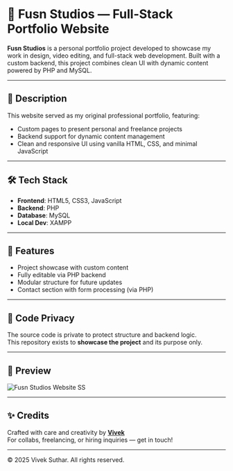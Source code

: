 # 🎨 Fusn Studios — Full-Stack Portfolio Website

**Fusn Studios** is a personal portfolio project developed to showcase my work in design, video editing, and full-stack web development. Built with a custom backend, this project combines clean UI with dynamic content powered by PHP and MySQL.

---

## 🧠 Description

This website served as my original professional portfolio, featuring:
- Custom pages to present personal and freelance projects
- Backend support for dynamic content management
- Clean and responsive UI using vanilla HTML, CSS, and minimal JavaScript

---

## 🛠️ Tech Stack

- **Frontend**: HTML5, CSS3, JavaScript
- **Backend**: PHP
- **Database**: MySQL
- **Local Dev**: XAMPP

---

## 🧩 Features

- Project showcase with custom content
- Fully editable via PHP backend
- Modular structure for future updates
- Contact section with form processing (via PHP)

---

## 🚫 Code Privacy

The source code is private to protect structure and backend logic.  
This repository exists to **showcase the project** and its purpose only.

---

## 🔗 Preview

![Fusn Studios Website SS](https://github.com/user-attachments/assets/4ee89eea-9a1a-45a5-bc26-0d0a4ae8470b)

---

## ✨ Credits

Crafted with care and creativity by **[Vivek](https://github.com/viveksuthar-code)**  
For collabs, freelancing, or hiring inquiries — get in touch!

---

© 2025 Vivek Suthar. All rights reserved.
